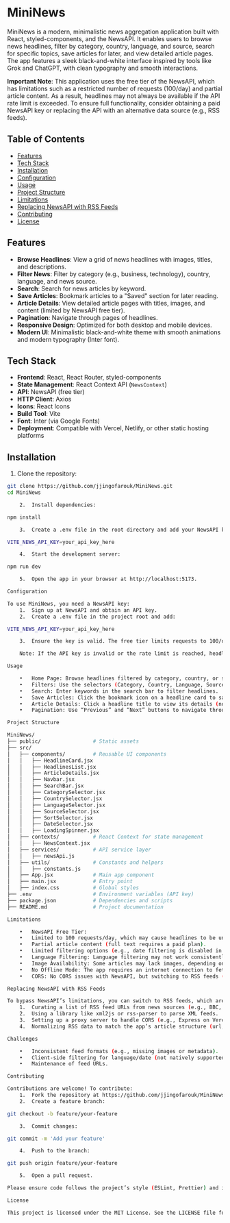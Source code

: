 # MiniNews

MiniNews is a modern, minimalistic news aggregation application built with React, styled-components, and the NewsAPI. It enables users to browse news headlines, filter by category, country, language, and source, search for specific topics, save articles for later, and view detailed article pages. The app features a sleek black-and-white interface inspired by tools like Grok and ChatGPT, with clean typography and smooth interactions.

**Important Note**: This application uses the free tier of the NewsAPI, which has limitations such as a restricted number of requests (100/day) and partial article content. As a result, headlines may not always be available if the API rate limit is exceeded. To ensure full functionality, consider obtaining a paid NewsAPI key or replacing the API with an alternative data source (e.g., RSS feeds).

## Table of Contents

- [Features](#features)
- [Tech Stack](#tech-stack)
- [Installation](#installation)
- [Configuration](#configuration)
- [Usage](#usage)
- [Project Structure](#project-structure)
- [Limitations](#limitations)
- [Replacing NewsAPI with RSS Feeds](#replacing-newsapi-with-rss-feeds)
- [Contributing](#contributing)
- [License](#license)

## Features

- **Browse Headlines**: View a grid of news headlines with images, titles, and descriptions.
- **Filter News**: Filter by category (e.g., business, technology), country, language, and news source.
- **Search**: Search for news articles by keyword.
- **Save Articles**: Bookmark articles to a "Saved" section for later reading.
- **Article Details**: View detailed article pages with titles, images, and content (limited by NewsAPI free tier).
- **Pagination**: Navigate through pages of headlines.
- **Responsive Design**: Optimized for both desktop and mobile devices.
- **Modern UI**: Minimalistic black-and-white theme with smooth animations and modern typography (Inter font).

## Tech Stack

- **Frontend**: React, React Router, styled-components
- **State Management**: React Context API (`NewsContext`)
- **API**: NewsAPI (free tier)
- **HTTP Client**: Axios
- **Icons**: React Icons
- **Build Tool**: Vite
- **Font**: Inter (via Google Fonts)
- **Deployment**: Compatible with Vercel, Netlify, or other static hosting platforms

## Installation

1. Clone the repository:

```bash
git clone https://github.com/jjingofarouk/MiniNews.git
cd MiniNews

	2.	Install dependencies:

npm install

	3.	Create a .env file in the root directory and add your NewsAPI key (see Configuration):

VITE_NEWS_API_KEY=your_api_key_here

	4.	Start the development server:

npm run dev

	5.	Open the app in your browser at http://localhost:5173.

Configuration

To use MiniNews, you need a NewsAPI key:
	1.	Sign up at NewsAPI and obtain an API key.
	2.	Create a .env file in the project root and add:

VITE_NEWS_API_KEY=your_api_key_here

	3.	Ensure the key is valid. The free tier limits requests to 100/day and restricts full article content.

	Note: If the API key is invalid or the rate limit is reached, headlines may not load, and an error message will appear. Consider using a paid NewsAPI plan or switching to RSS feeds for unrestricted access.

Usage

	•	Home Page: Browse headlines filtered by category, country, or source. Use the search bar to find specific topics.
	•	Filters: Use the selectors (Category, Country, Language, Source, Sort) to refine results.
	•	Search: Enter keywords in the search bar to filter headlines.
	•	Save Articles: Click the bookmark icon on a headline card to save it. View saved articles via the “Saved” link in the navbar.
	•	Article Details: Click a headline title to view its details (note: full content may not be available due to NewsAPI limitations).
	•	Pagination: Use “Previous” and “Next” buttons to navigate through headline pages.

Project Structure

MiniNews/
├── public/                 # Static assets
├── src/
│   ├── components/         # Reusable UI components
│   │   ├── HeadlineCard.jsx
│   │   ├── HeadlinesList.jsx
│   │   ├── ArticleDetails.jsx
│   │   ├── Navbar.jsx
│   │   ├── SearchBar.jsx
│   │   ├── CategorySelector.jsx
│   │   ├── CountrySelector.jsx
│   │   ├── LanguageSelector.jsx
│   │   ├── SourceSelector.jsx
│   │   ├── SortSelector.jsx
│   │   ├── DateSelector.jsx
│   │   ├── LoadingSpinner.jsx
│   ├── contexts/           # React Context for state management
│   │   ├── NewsContext.jsx
│   ├── services/           # API service layer
│   │   ├── newsApi.js
│   ├── utils/              # Constants and helpers
│   │   ├── constants.js
│   ├── App.jsx             # Main app component
│   ├── main.jsx            # Entry point
│   ├── index.css           # Global styles
├── .env                    # Environment variables (API key)
├── package.json            # Dependencies and scripts
├── README.md               # Project documentation

Limitations

	•	NewsAPI Free Tier:
	•	Limited to 100 requests/day, which may cause headlines to be unavailable if the limit is exceeded.
	•	Partial article content (full text requires a paid plan).
	•	Limited filtering options (e.g., date filtering is disabled in the free tier).
	•	Language Filtering: Language filtering may not work consistently due to NewsAPI’s free-tier restrictions.
	•	Image Availability: Some articles may lack images, depending on the source.
	•	No Offline Mode: The app requires an internet connection to fetch news.
	•	CORS: No CORS issues with NewsAPI, but switching to RSS feeds (as an alternative) may require a proxy server.

Replacing NewsAPI with RSS Feeds

To bypass NewsAPI’s limitations, you can switch to RSS feeds, which are free and have no rate limits. This requires:
	1.	Curating a list of RSS feed URLs from news sources (e.g., BBC, CNN).
	2.	Using a library like xml2js or rss-parser to parse XML feeds.
	3.	Setting up a proxy server to handle CORS (e.g., Express on Vercel).
	4.	Normalizing RSS data to match the app’s article structure (url, title, description, etc.).

Challenges

	•	Inconsistent feed formats (e.g., missing images or metadata).
	•	Client-side filtering for language/date (not natively supported by RSS).
	•	Maintenance of feed URLs.

Contributing

Contributions are welcome! To contribute:
	1.	Fork the repository at https://github.com/jjingofarouk/MiniNews.
	2.	Create a feature branch:

git checkout -b feature/your-feature

	3.	Commit changes:

git commit -m 'Add your feature'

	4.	Push to the branch:

git push origin feature/your-feature

	5.	Open a pull request.

Please ensure code follows the project’s style (ESLint, Prettier) and includes tests where applicable.

License

This project is licensed under the MIT License. See the LICENSE file for details.

